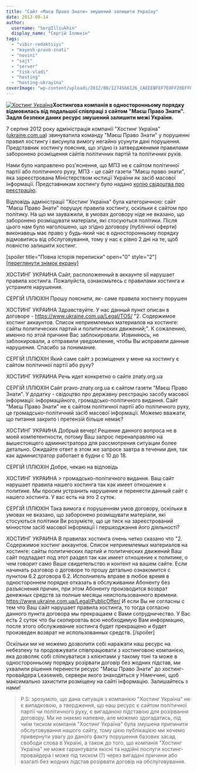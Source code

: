 ```yaml
---
title: "Сайт «Маєш Право Знати» змушений залишити Україну"
date: 2012-08-14
author: 
  username: "SergIlliukhin"
  display_name: "Сергій Іллюхін"
tags: 
  - "vibir-redaktsiyi"
  - "mayesh-pravo-znati"
  - "novini"
  - "sajt"
  - "server"
  - "tisk-vladi"
  - "hosting"
  - "hosting-ukrayina"
coverImage: "wp-content/uploads/2012/08/1274566126_CAEEEBFEF7E0FF20EFF0EEE2EEEBEEEAE0203031.jpg"
---
```


[![](https://mpz.brovary.org/wp-content/uploads/2012/08/1274566126_CAEEEBFEF7E0FF20EFF0EEE2EEEBEEEAE0203031.jpg "Хостинг Україна")](https://mpz.brovary.org/wp-content/uploads/2012/08/1274566126_CAEEEBFEF7E0FF20EFF0EEE2EEEBEEEAE0203031.jpg)**Хостингова компанія в односторонньому порядку відмовилась від подальшої співпраці з сайтом "Маєш Право Знати". Задля безпеки даних ресурс змушений залишити межі України.**

7 серпня 2012 року адміністрація компанії "Хостинг Україна" ([ukraine.com.ua](http://www.ukraine.com.ua/ "Хостинг Україна")) звинуватила команду "Маєш Право Знати" у порушенні правил хостингу і висунула вимогу негайно усунути дані порушення. Представник хостингу пояснив, що згідно із затвердженими правилами заборонено розміщення сайтів політичних партій та політичних рухів.

Нами було направлено роз'яснення, що МПЗ не є сайтом політичної партії або політичного руху, МПЗ - це сайт газети "Маєш право знати", яка зареєстрована Міністерством юстиції України як засіб масової інформації. Представникам хостингу було надано [копію свідоцтва про реєстрацію](https://mpz.brovary.org/wp-content/uploads/2012/04/Svidotstvo-pro-reyestratsiyu-ZMI-MPZ.jpg).

Відповідь адміністрації "Хостинг Україна" була категоричною: сайт "Маєш Право Знати" порушує правила хостингу, оскільки є сайтом про політику. На що ми зауважили, в умовах договору ніде не вказано, що заборонено розміщувати матеріали, які стосуються політики. Після цього нам було наголошено, що згідно договору (публічної оферти) виконавець має право у будь-який час в односторонньому порядку відмовитись від обслуговування, тому у нас є рівно 2 дні на те, щоб повністю залишити хостинг.

\[spoiler title="Повна історія переписки" open="0" style="2"\] [\[переглянути знімок екрану\]](https://mpz.brovary.org/wp-content/uploads/2012/08/log.png)

ХОСТИНГ УКРАИНА Сайт, расположенный в аккаунте sil нарушает правила хостинга. Пожалуйста, ознакомьтесь с правилами хостинга и устраните нарушения.

СЕРГІЙ ІЛЛЮХІН Прошу пояснити, як- саме правила хостингу порушен

ХОСТИНГ УКРАИНА Здравствуйте. У нас данный пункт описан в договоре - https://www.ukraine.com.ua/Legal/TOS/ "2. Содержимое хостинг аккаунтов. Список неприемлемых материалов на хостинге: сайты политических партий и политических движений;". К сожалению, именно по этой причине Вас заблокировали. Извиняюсь, не заблокировали, а отправили уведомление, чтобы Вы исправили данные нарушения. Спасибо за понимание.

СЕРГІЙ ІЛЛЮХІН Який саме сайт з розміщених у мене на хостингу є сайтом політичної партії або руху?

ХОСТИНГ УКРАИНА Речь идет конкретно о сайте znaty.org.ua

СЕРГІЙ ІЛЛЮХІН Сайт pravo-znaty.org.ua є сайтом газети "Маєш Право Знати". У додатку - свідоцтво про державну реєстрацію засобу масової інформації: інформаційного, громадсько-політичного видання. Сайт "Маєш Право Знати" не є сайтом політичної партії або політичного руху, це громадсько-політичний засіб масової інформації. Можемо вважати, що питання закрито і претензій більше немає?

ХОСТИНГ УКРАИНА Добрый вечер! Решение данного вопроса не в моей компетентности, потому Ваш запрос перенаправляю на вышестоящего администратора для рассмотрения ситуации более детально. Ожидайте ответ в этом же запросе завтра в течении дня, так как администратор работает в будни с 10 до 18.

СЕРГІЙ ІЛЛЮХІН Добре, чекаю на відповідь

ХОСТИНГ УКРАИНА > громадсько-політичного видання. Ваш сайт нарушает правила нашего хостинга так как имеет отношение к политике. Мы просим устранить нарушение и перенести данный сайт с нашего хостинга. У вас есть на это 2 суток.

СЕРГІЙ ІЛЛЮХІН Така вимога є порушенням умов договору, оскільки в умовах не вказано, що заборонено розміщувати матеріали, які стосуються політики Ви розумієте, що це тиск на зареєстрований мінюстом засіб масової інформації і першкоджання його діяльності?

ХОСТИНГ УКРАИНА В правилах хостинга очень четко сказано что "2. Содержимое хостинг аккаунтов. Список неприемлемых материалов на хостинге: сайты политических партий и политических движений Ваш сайт подпадает под этот раздел так как имеет отношение к политике, о чем говорит само Ваше свидетельство и контент на вашем сайте. Если начинать разговор о договоре то прошу детально ознакомится с пунктом 6.2 договора 6.2. Исполнитель вправе в любое время в одностороннем порядке отказать в обслуживании Абоненту без разъяснения причин, при этом Абоненту производится возврат денежных средств за полные месяцы неиспользованного времени. https://www.ukraine.com.ua/Legal/PublicOffer/ И если Вы не согласны с тем что Ваш сайт нарушает правила хостинга, то тогда согласно данного пункта договора мы прекращаем с Вами сотрудничество. У Вас есть 2 суток что бы скопировтаь всю необходимую Вам информацию, после этого обслуживание хостинга будет прекращено и будет произведен возврат не использованных средств. \[/spoiler\]

Оскільки ми не можемо дозволити собі наражати наш ресурс на небезпеку та продовжувати співпрацювати з хостинговою компанією, яка дозволяє собі спілкуватися з клієнтами у такому тоні та може в односторонньому порядку розірвати договір без жодних підстав, ми ухвалили рішення перенести ресурс "Маєш Право Знати" до хостинг-провайдера Leaseweb, сервери якого знаходяться у Німеччині, щоб максимально захистити розміщену на сайті інформацію. Залишайтесь з нами!

> P.S: зрозуміло, що дана ситуація з компанією "Хостинг Україна" не є випадковою, а твердження, що наш ресурс є сайтом політичної партії чи політичного руху, є вигаданою підставою для розірвання договору. Ми не знаємо напевне, але можемо здогадатись, під чиїм тиском компанія "Хостинг Україна" була змушена припинити обслуговування нашого сайту, тому цією публікацією ми хочемо привернути увагу до даного факту порушення базових засад свободи слова в Україні, а також до того, що компанія "Хостинг Україна" не може гарантувати якісні та надійні послуги хостинг-провайдера і може під тиском (?) через вигадані причини або взагалі без жодних підстав розірвати договір на обслуговування.
